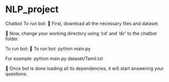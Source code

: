 # NLP_project
Chatbot
To run bot:
 First, download all the necessary files and dataset.

 Now, change your working directory using ‘cd’ and ‘dir’ to the chatbot folder.

To run bot:
 To run bot: python main.py <path of dataset> 
  
  For example: python main.py dataset/Tamil.txt

 Once bot is done loading all its dependencies, it will start answering your questions.
